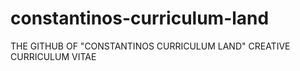 # constantinos-curriculum-land
THE GITHUB OF "CONSTANTINOS CURRICULUM LAND" CREATIVE CURRICULUM VITAE
